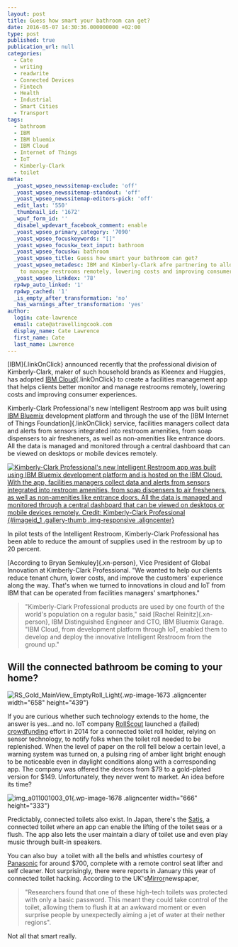 ```yaml
---
layout: post
title: Guess how smart your bathroom can get?
date: 2016-05-07 14:30:36.000000000 +02:00
type: post
published: true
publication_url: null
categories:
  - Cate
  - writing
  - readwrite
  - Connected Devices
  - Fintech
  - Health
  - Industrial
  - Smart Cities
  - Transport
tags:
  - bathroom
  - IBM
  - IBM bluemix
  - IBM Cloud
  - Internet of Things
  - IoT
  - Kimberly-Clark
  - toilet
meta:
  _yoast_wpseo_newssitemap-exclude: 'off'
  _yoast_wpseo_newssitemap-standout: 'off'
  _yoast_wpseo_newssitemap-editors-pick: 'off'
  _edit_last: '550'
  _thumbnail_id: '1672'
  _wpuf_form_id: ''
  _disabel_wpdevart_facebook_comment: enable
  _yoast_wpseo_primary_category: '7090'
  _yoast_wpseo_focuskeywords: "[]"
  _yoast_wpseo_focuskw_text_input: bathroom
  _yoast_wpseo_focuskw: bathroom
  _yoast_wpseo_title: Guess how smart your bathroom can get?
  _yoast_wpseo_metadesc: IBM and Kimberly-Clark afre partnering to allow customers
    to manage restrooms remotely, lowering costs and improving consumer experiences.
  _yoast_wpseo_linkdex: '78'
  rp4wp_auto_linked: '1'
  rp4wp_cached: '1'
  _is_empty_after_transformation: 'no'
  _has_warnings_after_transformation: 'yes'
author:
  login: cate-lawrence
  email: cate@atravellingcook.com
  display_name: Cate Lawrence
  first_name: Cate
  last_name: Lawrence
---
```

[IBM]{.linkOnClick} announced recently that the professional division of
Kimberly-Clark, maker of such household brands as Kleenex and Huggies,
has adopted [IBM
Cloud](https://www.ibm.com/cloud-computing/in/en/){.linkOnClick} to
create a facilities management app that helps clients better monitor and
manage restrooms remotely, lowering costs and improving consumer
experiences.

Kimberly-Clark Professional's new Intelligent Restroom app was built
using [IBM
Bluemix](https://www.ibm.com/cloud-computing/bluemix/?cm_mmc=Search_gsn-_-Cloud_Bluemix_Keyword-Branded_Try-_-WW_DE-_-ibm%20blue%20mix_Exact)
development platform and through the use of the [IBM Internet of Things
Foundation]{.linkOnClick} service, facilities managers collect data and
alerts from sensors integrated into restroom amenities, from soap
dispensers to air fresheners, as well as non-amenities like entrance
doors. All the data is managed and monitored through a central dashboard
that can be viewed on desktops or mobile devices remotely.

<div class="pull-right inline-gallery-container col-sm-7 col-xs-12">

<div class="gallery inline-gallery">

<div class="row">

<div class="col-sm-12">

<div class="gallery-social">

<div class="image">

[![Kimberly-Clark Professional's new Intelligent Restroom app was built
using IBM Bluemix development platform and is hosted on the IBM Cloud.
With the app, facilities managers collect data and alerts from sensors
integrated into restroom amenities, from soap dispensers to air
fresheners, as well as non-amenities like entrance doors. All the data
is managed and monitored through a central dashboard that can be viewed
on desktops or mobile devices remotely. Credit: Kimberly-Clark
Professional](rw-import/361202?max=650){#imageid_1
.gallery-thumb .img-responsive
.aligncenter}](https://photos.prnewswire.com/prnvar/20160428/361202?max=1600)

</div>

</div>

</div>

</div>

</div>

</div>

In pilot tests of the Intelligent Restroom, Kimberly-Clark Professional
has been able to reduce the amount of supplies used in the restroom by
up to 20 percent.

[According to Bryan Semkuley]{.xn-person}, Vice President of Global
Innovation at Kimberly-Clark Professional. "We wanted to help our
clients reduce tenant churn, lower costs, and improve the customers'
experience along the way. That's when we turned to innovations in cloud
and IoT from IBM that can be operated from facilities managers'
smartphones."

> "Kimberly-Clark Professional products are used by one fourth of the
> world's population on a regular basis," said [Rachel
> Reinitz]{.xn-person}, IBM Distinguished Engineer and CTO, IBM Bluemix
> Garage. "IBM Cloud, from development platform through IoT, enabled
> them to develop and deploy the innovative Intelligent Restroom from
> the ground up."

Will the connected bathroom be coming to your home?
---------------------------------------------------

![RS\_Gold\_MainView\_EmptyRoll\_Light](rw-import/RS_Gold_MainView_EmptyRoll_Light-1024x683.jpg){.wp-image-1673
.aligncenter width="658" height="439"}

If you are curious whether such technology extends to the home, the
answer is yes...and no. IoT company
[RollScout](https://www.rollscout.com/index.php/available-styles) launched
a (failed)
[crowdfunding](https://readwrite.com/2016/04/24/crowdfunding-iot-projects-watch-week-dl1/) effort
in 2014 for a connected toilet roll holder, relying on sensor
technology, to notify folks when the toilet roll needed to be
replenished. When the level of paper on the roll fell below a certain
level, a warning system was turned on, a pulsing ring of amber light
bright enough to be noticeable even in daylight conditions along with a
corresponding app. The company was offered the devices from \$79 to a
gold-plated version for \$149. Unfortunately, they never went to market.
An idea before its time?

![img\_a011001003\_01](rw-import/img_a011001003_01.jpg){.wp-image-1678
.aligncenter width="666" height="333"}

Predictably, connected toilets also exist. In Japan, there's the
[Satis](https://www.lixil.co.jp/lineup/toiletroom/satis/smartphone/), a
connected toilet where an app can enable the lifting of the toilet seas
or a flush. The app also lets the user maintain a diary of toilet use
and even play music through built-in speakers.

You can also buy  a toilet with all the bells and whistles courtesy of
[Panasonic](https://www.panasonic.hk/english/products/living/bathroom-appliances/toilet-seat/dl-sz45hwm.aspx)
for around \$700, complete with a remote control seat lifter and self
cleaner. Not surprisingly, there were reports in January this year of
connected toilet hacking. According to the
UK's[Mirror](https://www.mirror.co.uk/tech/hackers-take-control-toilet-using-7342662)newspaper,

> "Researchers found that one of these high-tech toilets was protected
> with only a basic password. This meant they could take control of the
> toilet, allowing them to flush it at an awkward moment or even
> surprise people by unexpectedly aiming a jet of water at their nether
> regions".

Not all that smart really.

